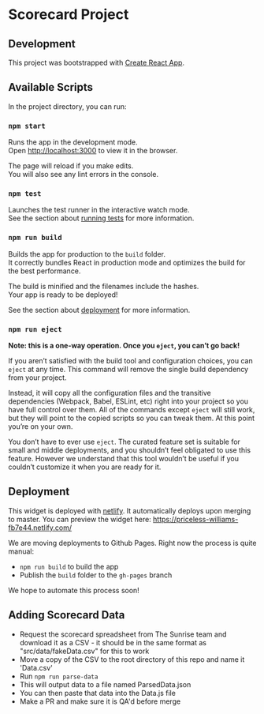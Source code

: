 # Scorecard Project

## Development

This project was bootstrapped with [Create React App](https://github.com/facebook/create-react-app).

## Available Scripts

In the project directory, you can run:

### `npm start`

Runs the app in the development mode.<br />
Open [http://localhost:3000](http://localhost:3000) to view it in the browser.

The page will reload if you make edits.<br />
You will also see any lint errors in the console.

### `npm test`

Launches the test runner in the interactive watch mode.<br />
See the section about [running tests](https://facebook.github.io/create-react-app/docs/running-tests) for more information.

### `npm run build`

Builds the app for production to the `build` folder.<br />
It correctly bundles React in production mode and optimizes the build for the best performance.

The build is minified and the filenames include the hashes.<br />
Your app is ready to be deployed!

See the section about [deployment](https://facebook.github.io/create-react-app/docs/deployment) for more information.

### `npm run eject`

**Note: this is a one-way operation. Once you `eject`, you can’t go back!**

If you aren’t satisfied with the build tool and configuration choices, you can `eject` at any time. This command will remove the single build dependency from your project.

Instead, it will copy all the configuration files and the transitive dependencies (Webpack, Babel, ESLint, etc) right into your project so you have full control over them. All of the commands except `eject` will still work, but they will point to the copied scripts so you can tweak them. At this point you’re on your own.

You don’t have to ever use `eject`. The curated feature set is suitable for small and middle deployments, and you shouldn’t feel obligated to use this feature. However we understand that this tool wouldn’t be useful if you couldn’t customize it when you are ready for it.

## Deployment

This widget is deployed with [netlify](https://www.netlify.com/). It automatically deploys upon merging to master. You can preview the widget here: https://priceless-williams-fb7e44.netlify.com/

We are moving deployments to Github Pages. Right now the process is quite manual:
- `npm run build` to build the app
- Publish the `build` folder to the `gh-pages` branch

We hope to automate this process soon!

## Adding Scorecard Data
- Request the scorecard spreadsheet from The Sunrise team and download it as a CSV - it should be in the same format as "src/data/fakeData.csv" for this to work
- Move a copy of the CSV to the root directory of this repo and name it 'Data.csv'
- Run `npm run parse-data`
- This will output data to a file named ParsedData.json
- You can then paste that data into the Data.js file
- Make a PR and make sure it is QA'd before merge
